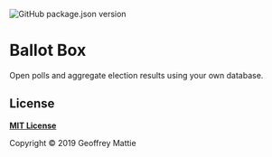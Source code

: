 ![GitHub package.json version](https://img.shields.io/github/package-json/v/gmattie/ballot-box?color=F04A00&label=Version&style=flat-square)

# **Ballot Box**

Open polls and aggregate election results using your own database.

## **License**

[**MIT License**](./resources/build/license)

Copyright © 2019 Geoffrey Mattie
